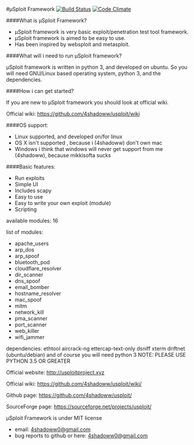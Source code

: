#µSploit Framework [![Build Status](https://travis-ci.org/4shadoww/usploit.svg?branch=master)](https://travis-ci.org/4shadoww/usploit) [![Code Climate](https://codeclimate.com/github/4shadoww/usploit/badges/gpa.svg)](https://codeclimate.com/github/4shadoww/usploit)


####What is µSploit Framework?

* µSploit framework is very basic exploit/penetration test tool framework.
* µSploit framework is aimed to be easy to use.
* Has been inspired by websploit and metasploit.


####What will i need to run µSploit framework?

µSploit framework is written in python 3, and developed on ubuntu.
So you will need GNU/Linux based operating system, python 3, and the dependencies.

####How i can get started?

If you are new to µSploit framework you should look at official wiki.

Official wiki: https://github.com/4shadoww/usploit/wiki


####OS support:

* Linux       supported, and developed on/for linux
* OS X        isn't supported , because i (4shadoww) don't own mac
* Windows     i think that windows will never get support from me (4shadoww), because mikkisofta sucks

####Basic features:

* Run exploits
* Simple UI
* Includes scapy
* Easy to use
* Easy to write your own exploit (module)
* Scripting

available modules: 16

list of modules:

* apache_users
* arp_dos
* arp_spoof
* bluetooth_pod
* cloudflare_resolver
* dir_scanner
* dns_spoof
* email_bomber
* hostname_resolver
* mac_spoof
* mitm
* network_kill
* pma_scanner
* port_scanner
* web_killer
* wifi_jammer

dependencies: ethtool aircrack-ng ettercap-text-only dsniff xterm driftnet (ubuntu/debian) and of course you will need python 3
NOTE: PLEASE USE PYTHON 3.5 OR GREATER


Official website: http://usploitproject.xyz

Official wiki: https://github.com/4shadoww/usploit/wiki/

Github page: https://github.com/4shadoww/usploit/

SourceForge page: https://sourceforge.net/projects/usploit/


µSploit Framework is under MIT license

* email: 4shadoww0@gmail.com
* bug reports to github or here: 4shadoww0@gmail.com
